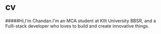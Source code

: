 # cv
#####Hi,I'm Chandan.I'm an MCA student at KIIt University BBSR, and a Fulll-stack developer who loves to build and create innovative things.
